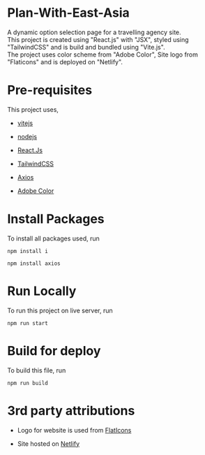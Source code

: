 # Plan-With-East-Asia
A dynamic option selection page for a travelling agency site.
<br/>
This project is created using "React.js" with "JSX", styled using "TailwindCSS" and is build and bundled using "Vite.js".
<br/>
The project uses color scheme from "Adobe Color", Site logo from "Flaticons" and is deployed on "Netlify".

# Pre-requisites

This project uses,

- [vitejs](https://vitejs.dev/)

- [nodejs](https://nodejs.org/en)

- [React.Js](https://react.dev/learn)

- [TailwindCSS](https://tailwindcss.com/)

- [Axios](https://axios-http.com/docs/intro)

- [Adobe Color](https://color.adobe.com/Spring%202021-color-theme-17602837)

# Install Packages

To install all packages used, run

`npm install i`

`npm install axios`

# Run Locally

To run this project on live server, run

`npm run start`

# Build for deploy

To build this file, run

`npm run build`

# 3rd party attributions

- Logo for website is used from [FlatIcons](https://www.flaticon.com/free-icons/business-and-finance")

- Site hosted on [Netlify](https://www.netlify.com/)

